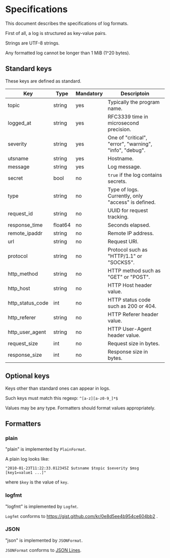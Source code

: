 Specifications
==============

This document describes the specifications of log formats.

First of all, a log is structured as key-value pairs.

Strings are UTF-8 strings.

Any formatted log cannot be longer than 1 MiB (1^20 bytes).

Standard keys
-------------

These keys are defined as standard.

| Key | Type | Mandatory | Descriptoin |
| --- | ---- | --------- | ----------- |
| topic | string | yes | Typically the program name. |
| logged_at | string | yes | RFC3339 time in microsecond precision. |
| severity | string | yes | One of "critical", "error", "warning", "info", "debug". |
| utsname | string | yes | Hostname. |
| message | string | yes | Log message. |
| secret | bool | no | `true` if the log contains secrets. |
| type | string | no | Type of logs.  Currently, only "access" is defined. |
| request_id | string | no | UUID for request tracking. |
| response_time | float64 | no | Seconds elapsed. |
| remote_ipaddr | string | no | Remote IP address. |
| url | string | no | Request URI. |
| protocol | string | no | Protocol such as "HTTP/1.1" or "SOCKS5". |
| http_method | string | no | HTTP method such as "GET" or "POST". |
| http_host | string | no | HTTP Host header value. |
| http_status_code | int | no | HTTP status code such as 200 or 404. |
| http_referer | string | no | HTTP Referer header value. |
| http_user_agent | string | no | HTTP User-Agent header value. |
| request_size | int | no | Request size in bytes. |
| response_size | int | no | Response size in bytes. |

Optional keys
-------------

Keys other than standard ones can appear in logs.

Such keys must match this regexp: `^[a-z][a-z0-9_]*$`

Values may be any type.  Formatters should format values appropriately.

Formatters
----------

### plain

"plain" is implemented by `PlainFormat`.

A plain log looks like:

    "2010-01-23T11:22:33.012345Z $utsname $topic $severity $msg [key1=value1 ...]"

where `$key` is the value of `key`.

### logfmt

"logfmt" is implemented by `Logfmt`.

`Logfmt` conforms to https://gist.github.com/kr/0e8d5ee4b954ce604bb2 .

### JSON

"json" is implemented by `JSONFormat`.

`JSONFormat` conforms to [JSON Lines](http://jsonlines.org/).
